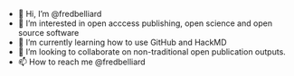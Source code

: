 - 👋 Hi, I’m @fredbelliard
- 👀 I’m interested in open acccess publishing, open science and open source software 
- 🌱 I’m currently learning how to use GitHub and HackMD
- 💞️ I’m looking to collaborate on non-traditional open publication outputs. 
- 📫 How to reach me @fredbelliard

<!---
fredbelliard/fredbelliard is a ✨ special ✨ repository because its `README.md` (this file) appears on your GitHub profile.
You can click the Preview link to take a look at your changes.
--->

